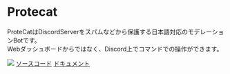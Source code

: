 # Protecat

ProteCatはDiscordServerをスパムなどから保護する日本語対応のモデレーションBotです。<br>
Webダッシュボードからではなく、Discord上でコマンドでの操作ができます。

<img src="https://otoneko1102.github.io/ProteCat/img/ProteCat.webp">
<a href="https://github.com/otoneko1102/ProteCat/tree/main/bot">ソースコード</a>
<a href="https://protecat.otoneko.jp/" target="_blank">ドキュメント</a>

